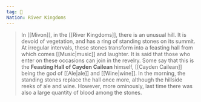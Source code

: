 ```yaml
---
tag: 🌌
Nation: River Kingdoms
---
```

> In [[Mivon]], in the [[River Kingdoms]], there is an unusual hill. It is devoid of vegetation, and has a ring of standing stones on its summit. At irregular intervals, these stones transform into a feasting hall from which comes [[Music|music]] and laughter. It is said that those who enter on these occasions can join in the revelry. Some say that this is the **Feasting Hall of Cayden Cailean** himself, [[Cayden Cailean]] being the god of [[Ale|ale]] and [[Wine|wine]].
> In the morning, the standing stones replace the hall once more, although the hillside reeks of ale and wine. However, more ominously, last time there was also a large quantity of blood among the stones.








